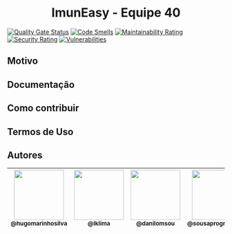 # <h1 align="center">ImunEasy - Equipe 40</h1>

[![Quality Gate Status](https://sonarcloud.io/api/project_badges/measure?project=BrasilAPI_BrasilAPI&metric=alert_status)](https://sonarcloud.io/dashboard?id=BrasilAPI_BrasilAPI)
[![Code Smells](https://sonarcloud.io/api/project_badges/measure?project=BrasilAPI_BrasilAPI&metric=code_smells)](https://sonarcloud.io/dashboard?id=BrasilAPI_BrasilAPI)
[![Maintainability Rating](https://sonarcloud.io/api/project_badges/measure?project=BrasilAPI_BrasilAPI&metric=sqale_rating)](https://sonarcloud.io/dashboard?id=BrasilAPI_BrasilAPI)
[![Security Rating](https://sonarcloud.io/api/project_badges/measure?project=BrasilAPI_BrasilAPI&metric=security_rating)](https://sonarcloud.io/dashboard?id=BrasilAPI_BrasilAPI)
[![Vulnerabilities](https://sonarcloud.io/api/project_badges/measure?project=BrasilAPI_BrasilAPI&metric=vulnerabilities)](https://sonarcloud.io/dashboard?id=BrasilAPI_BrasilAPI)

## Motivo


## Documentação


## Como contribuir


## Termos de Uso


## Autores

| [<img src="https://github.com/hugomarinhosilva.png?size=115" width=115><br><sub>@hugomarinhosilva</sub>](https://github.com/hugomarinhosilva) | [<img src="https://github.com/lklima.png?size=115" width=115><br><sub>@lklima</sub>](https://github.com/lklima) | [<img src="https://github.com/danilomsou.png?size=115" width=115><br><sub>@danilomsou</sub>](https://github.com/danilomsou) | [<img src="https://github.com/sousaprogramador.png?size=115" width=115><br><sub>@sousaprogramador</sub>](https://github.com/sousaprogramador) |
| :---: | :---: | :---: | :---: |
